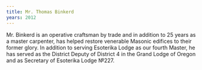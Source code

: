 ```yaml
---
title: Mr. Thomas Binkerd
years: 2012
---
```


Mr. Binkerd is an operative craftsman by trade and in addition to 25 years as a master carpenter, has helped restore venerable Masonic edifices to their former glory. In addition to serving Esoterika Lodge as our fourth Master, he has served as the District Deputy of District 4 in the Grand Lodge of Oregon and as Secretary of Esoterika Lodge №227.

